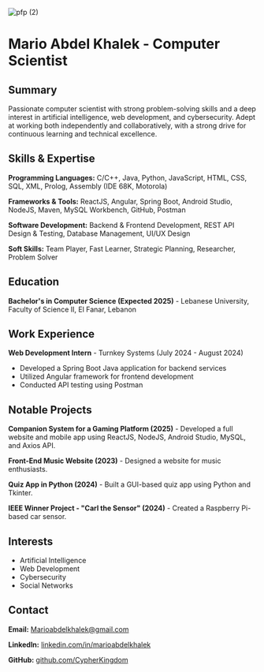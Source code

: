 ![pfp (2)](https://github.com/user-attachments/assets/609fc58e-833a-4eb1-895e-94095d8a6583)

# Mario Abdel Khalek - Computer Scientist

## Summary
Passionate computer scientist with strong problem-solving skills and a deep interest in artificial intelligence, web development, and cybersecurity. Adept at working both independently and collaboratively, with a strong drive for continuous learning and technical excellence.

## Skills & Expertise
**Programming Languages:** C/C++, Java, Python, JavaScript, HTML, CSS, SQL, XML, Prolog, Assembly (IDE 68K, Motorola)

**Frameworks & Tools:** ReactJS, Angular, Spring Boot, Android Studio, NodeJS, Maven, MySQL Workbench, GitHub, Postman

**Software Development:** Backend & Frontend Development, REST API Design & Testing, Database Management, UI/UX Design

**Soft Skills:** Team Player, Fast Learner, Strategic Planning, Researcher, Problem Solver

## Education
**Bachelor's in Computer Science (Expected 2025)** - Lebanese University, Faculty of Science II, El Fanar, Lebanon

## Work Experience
**Web Development Intern** - Turnkey Systems (July 2024 - August 2024)
- Developed a Spring Boot Java application for backend services
- Utilized Angular framework for frontend development
- Conducted API testing using Postman

## Notable Projects
**Companion System for a Gaming Platform (2025)** - Developed a full website and mobile app using ReactJS, NodeJS, Android Studio, MySQL, and Axios API.

**Front-End Music Website (2023)** - Designed a website for music enthusiasts.

**Quiz App in Python (2024)** - Built a GUI-based quiz app using Python and Tkinter.

**IEEE Winner Project - "Carl the Sensor" (2024)** - Created a Raspberry Pi-based car sensor.

## Interests
- Artificial Intelligence
- Web Development
- Cybersecurity
- Social Networks

## Contact
**Email:** Marioabdelkhalek@gmail.com

**LinkedIn:** [linkedin.com/in/marioabdelkhalek](https://linkedin.com/in/marioabdelkhalek)

**GitHub:** [github.com/CypherKingdom](https://github.com/CypherKingdom)
